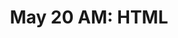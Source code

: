 ---
title: 'May 20 AM: HTML'
description:
  "XML goes world wide"
prev: /chapter3
next: /chapter5
type: chapter
id: 4
---